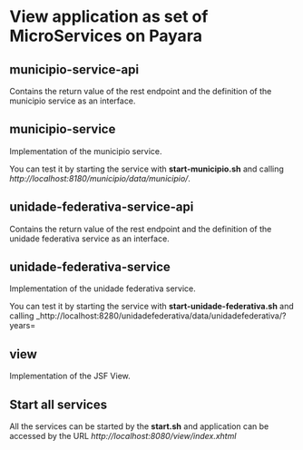 # View application as set of MicroServices on Payara


## municipio-service-api

Contains the return value of the rest endpoint and the definition of the municipio service as an interface.

## municipio-service

Implementation of the municipio service.

You can test it by starting the service with **start-municipio.sh** and calling _http://localhost:8180/municipio/data/municipio/<name>_.

## unidade-federativa-service-api
 
Contains the return value of the rest endpoint and the definition of the unidade federativa service as an interface.

## unidade-federativa-service

Implementation of the unidade federativa service.

You can test it by starting the service with **start-unidade-federativa.sh** and calling _http://localhost:8280/unidadefederativa/data/unidadefederativa/<value>?years=<nbr>

    
## view

Implementation of the JSF View.

## Start all services

All the services can be started by the **start.sh** and application can be accessed by the URL _http://localhost:8080/view/index.xhtml_





